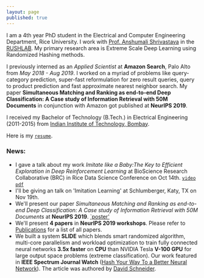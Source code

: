 ```yaml
---
layout: page
published: true
---
```


I am a 4th year PhD student in the Electrical and Computer Engineering Department, Rice University. I work with [Prof. Anshumali Shrivastava](https://www.cs.rice.edu/~as143/) in the [RUSHLAB](https://rushlab.blogs.rice.edu/). My primary research area is Extreme Scale Deep Learning using Randomized Hashing methods.

I previously interned as an *Applied Scientist* at **Amazon Search**, Palo Alto from *May 2018 - Aug 2019*. I worked on a myriad of problems like query-category prediction, super-fast reformulation for zero result queries, query to product prediction and fast approximate nearest neighbor search. My paper **Simultaneous Matching and Ranking as end-to-end Deep Classification: A Case study of Information Retrieval with 50M Documents** in conjunction with Amazon got published at **NeurIPS 2019**. 

I received my Bachelor of Technology (B.Tech.) in Electrical Engineering (2011-2015) from [Indian Institute of Technology, Bombay](http://www.iitb.ac.in).

Here is my [`resume`](https://tharun24.github.io/Resume.pdf).

### News:
* I gave a talk about my work *Imitate like a Baby:The Key to Efficient Exploration in Deep Reinforcement Learning* at BioScience Research Collaborative (BRC) in Rice Data Science Conference on Oct 14th. [`video`](https://www.youtube.com/watch?v=BzCE1tA9QeI&list=PLcsG4X8Zn_UD-U-uOKeq6SwoIJTcf_mbd&index=15)   [`pdf`](https://tharun24.github.io/AAAI_Imitation.pdf)
* I'll be giving an talk on 'Imitation Learning' at Schlumberger, Katy, TX on Nov 19th.  
* We'll present our paper *Simultaneous Matching and Ranking as end-to-end Deep Classification: A Case study of Information Retrieval with 50M Documents* at **NeurIPS 2019**. [`poster'](https://tharun24.github.io/Tharun_Medini_poster.pdf)
* We'll present __4 papers__ in __NeurIPS 2019 workshops__. Please refer to [Publications](publications.md) for a list of all papers.  
* We built a system __SLIDE__ which blends smart randomized algorithm, multi-core parallelism and workload optimization to train fully connected neural networks __3.5x faster__ on __CPU__ than NVIDIA Tesla __V-100 GPU__ for large output space problems (extreme classification). Our work featured in __IEEE Spectrum Journal Watch__ ([Hash Your Way To a Better Neural Network](https://spectrum.ieee.org/tech-talk/computing/hardware/algorithms-and-hardware-for-deep-learning)). The article was authored by [David Schneider](https://spectrum.ieee.org/author/schneider-david).
